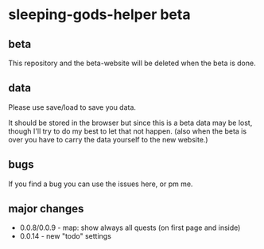 # sleeping-gods-helper beta

## beta

This repository and the beta-website will be deleted when the beta is done.

## data

Please use save/load to save you data.

It should be stored in the browser but since this is a beta data may be lost, though I'll try to do my best to let that not happen. (also when the beta is over you have to carry the data yourself to the new website.)

## bugs

If you find a bug you can use the issues here, or pm me.

## major changes

* 0.0.8/0.0.9 - map: show always all quests (on first page and inside)
* 0.0.14 - new "todo" settings
